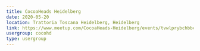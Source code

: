 ```yaml
---
title: CocoaHeads Heidelberg
date: 2020-05-20
location: Trattoria Toscana Heidelberg, Heidelberg
link: https://www.meetup.com/CocoaHeads-Heidelberg/events/tvwlprybchbbc/
usergroup: cocohd
type: usergroup
---
```


